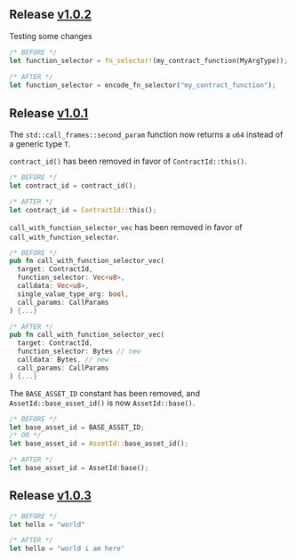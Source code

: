 ## Release [v1.0.2](https://github.com/calldelegation/breaking-change-template/releases/tag/v1.0.2)

Testing some changes

```rust
/* BEFORE */
let function_selector = fn_selector!(my_contract_function(MyArgType));
 
/* AFTER */
let function_selector = encode_fn_selector("my_contract_function");
```

## Release [v1.0.1](https://github.com/calldelegation/breaking-change-template/releases/tag/v1.0.1)

The `std::call_frames::second_param` function now returns a `u64` instead of a generic type `T`.

`contract_id()` has been removed in favor of `ContractId::this()`.

```rust
/* BEFORE */
let contract_id = contract_id();

/* AFTER */
let contract_id = ContractId::this();
```

`call_with_function_selector_vec` has been removed in favor of `call_with_function_selector`.

```rust
/* BEFORE */
pub fn call_with_function_selector_vec(
  target: ContractId,
  function_selector: Vec<u8>,
  calldata: Vec<u8>,
  single_value_type_arg: bool,
  call_params: CallParams
) {...}

/* AFTER */
pub fn call_with_function_selector_vec(
  target: ContractId,
  function_selector: Bytes // new
  calldata: Bytes, // new
  call_params: CallParams
) {...}
```

The `BASE_ASSET_ID` constant has been removed, and `AssetId::base_asset_id()` is now `AssetId::base()`.

```rust
/* BEFORE */
let base_asset_id = BASE_ASSET_ID;
/* OR */
let base_asset_id = AssetId::base_asset_id();

/* AFTER */
let base_asset_id = AssetId:base();
```

## Release [v1.0.3](https://github.com/calldelegation/breaking-change-template/releases/tag/v1.0.3)

```Rust
/* BEFORE */
let hello = "world"

/* AFTER */
let hello = "world i am here"
```

